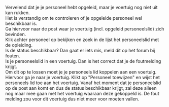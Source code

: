 Vervelend dat je je personeel hebt opgeleid, maar je voertuig nog niet uit kan rukken.<br/>
Het is verstandig om te controleren of je opgeleide personeel wel beschikbaar is.<br/>
Ga hiervoor naar de post waar je voertuig (incl. opgeleid personeelslid) zich bevinden.<br/>
Klik achter personeel op bekijken en zoek in de lijst het personeelslid met de opleiding.<br/>
Is de status beschikbaar? Dan gaat er iets mis, meld dit op het forum bij fouten.<br/>
Is je personeelslid in een voertuig. Dan is het correct dat je de foutmelding krijgt.<br/>
Om dit op te lossen moet je je personeels lid koppelen aan een voertuig.<br/>
Hiervoor ga je naar je voertuig. Klikt op "Personeel toewijzen" en wijst het personeels lid toe
aan het voertuig. Vanaf het moment dat je personeelslid op de post aan komt en dus de status beschikbaar 
krijgt, zal deze alleen nog maar mee gaan met het voertuig waaraan deze gekoppeld is. De fout melding zou
voor dit voertuig dus niet meer voor moeten vallen.
